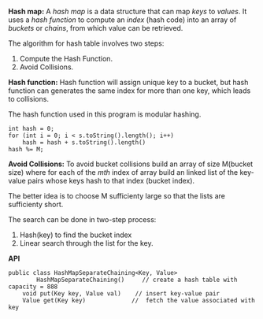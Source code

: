 **Hash map:** A *hash map* is a data structure that can map *keys* to *values*. It uses a *hash function* to compute an *index* (hash code) into an array of *buckets* or *chains*, from which value can be retrieved.

The algorithm for hash table involves two steps:
1. Compute the Hash Function.
2. Avoid Collisions.

**Hash function:** Hash function will assign unique key to a bucket, but hash function can generates the same index for more than one key, which leads to collisions.

The hash function used in this program is modular hashing.

	int hash = 0;
	for (int i = 0; i < s.toString().length(); i++)
		hash = hash + s.toString().length()
	hash %= M;

**Avoid Collisions:**
To avoid bucket collisions build an array of size M(bucket size) where for each of the *mth* index of array build an linked list of the key-value pairs whose keys hash to that index (bucket index). 

The better idea is to choose M sufficienty large so that the lists are sufficienty short.

The search can be done in two-step process:
1. Hash(key) to find the bucket index 
2. Linear search through the list for the key.  

**API**

	public class HashMapSeparateChaining<Key, Value>
			HashMapSeparateChaining()     // create a hash table with capacity = 888
		void put(Key key, Value val)    // insert key-value pair
		Value get(Key key)             //  fetch the value associated with key

 
